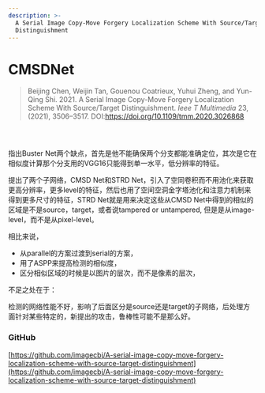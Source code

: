 ```yaml
---
description: >-
  A Serial Image Copy-Move Forgery Localization Scheme With Source/Target
  Distinguishment
---
```


# CMSDNet

> Beijing Chen, Weijin Tan, Gouenou Coatrieux, Yuhui Zheng, and Yun-Qing Shi. 2021. A Serial Image Copy-Move Forgery Localization Scheme With Source/Target Distinguishment. _Ieee T Multimedia_ 23, (2021), 3506–3517. DOI:https://doi.org/10.1109/tmm.2020.3026868

<figure><img src="https://s2.loli.net/2022/04/26/Esz8qDBaMfAVRkP.gif" alt=""><figcaption></figcaption></figure>

<figure><img src="https://s2.loli.net/2022/04/26/F8lsuwyAf7hpnJg.gif" alt=""><figcaption></figcaption></figure>

<figure><img src="https://s2.loli.net/2022/04/26/QmnOrc6qEVLTIzu.gif" alt=""><figcaption></figcaption></figure>

指出Buster Net两个缺点，首先是他不能确保两个分支都能准确定位，其次是它在相似度计算那个分支用的VGG16只能得到单一水平，低分辨率的特征。

提出了两个子网络，CMSD Net和STRD Net，引入了空同卷积而不用池化来获取更高分辨率，更多level的特征，然后也用了空间空洞金字塔池化和注意力机制来得到更多尺寸的特征，STRD Net就是用来决定这些从CMSD Net中得到的相似的区域是不是source，target，或者说tampered or untampered, 但是是从image-level，而不是从pixel-level。

相比来说，

* 从parallel的方案过渡到serial的方案，
* 用了ASPP来提高检测的相似度，
* 区分相似区域的时候是以图片的层次，而不是像素的层次，

不足之处在于：

检测的网络性能不好，影响了后面区分是source还是target的子网络，后处理方面针对某些特定的，新提出的攻击，鲁棒性可能不是那么好。

### GitHub

[https://github.com/imagecbj/A-serial-image-copy-move-forgery-localization-scheme-with-source-target-distinguishment](https://github.com/imagecbj/A-serial-image-copy-move-forgery-localization-scheme-with-source-target-distinguishment)
